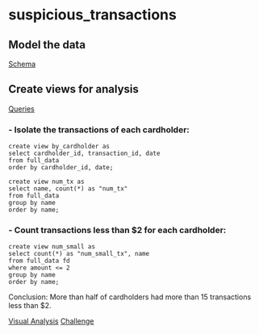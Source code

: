 # suspicious_transactions

## Model the data
[Schema](https://github.com/jdfwsp/suspicious_transactions/blob/main/Files/Code/schema.sql)

## Create views for analysis
[Queries](https://github.com/jdfwsp/suspicious_transactions/blob/main/Files/Code/queries.sql)
### - Isolate the transactions of each cardholder:
```
create view by_cardholder as
select cardholder_id, transaction_id, date
from full_data
order by cardholder_id, date;

create view num_tx as
select name, count(*) as "num_tx"
from full_data 
group by name
order by name;
```
### - Count transactions less than $2 for each cardholder:
```
create view num_small as
select count(*) as "num_small_tx", name
from full_data fd 
where amount <= 2
group by name
order by name;
```
Conclusion: More than half of cardholders had more than 15 transactions less than $2.

[Visual Analysis](https://github.com/jdfwsp/suspicious_transactions/blob/main/Files/Code/visual_data_analysis.ipynb)
[Challenge](https://github.com/jdfwsp/suspicious_transactions/blob/main/Files/Code/challenge.ipynb)

